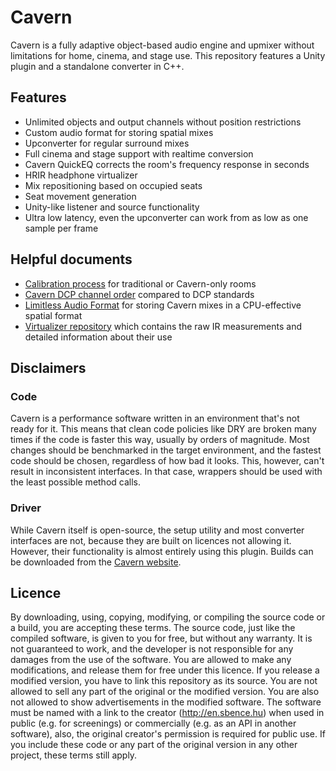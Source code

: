 # Cavern
Cavern is a fully adaptive object-based audio engine and upmixer without limitations for home, cinema, and stage use. This repository features a Unity plugin and a standalone converter in C++.

## Features
* Unlimited objects and output channels without position restrictions
* Custom audio format for storing spatial mixes
* Upconverter for regular surround mixes
* Full cinema and stage support with realtime conversion
* Cavern QuickEQ corrects the room's frequency response in seconds
* HRIR headphone virtualizer
* Mix repositioning based on occupied seats
* Seat movement generation
* Unity-like listener and source functionality
* Ultra low latency, even the upconverter can work from as low as one sample per frame

## Helpful documents
* [Calibration process](./docs/Calibration%20process.md) for traditional or Cavern-only rooms
* [Cavern DCP channel order](./docs/Cavern%20DCP%20channel%20order.md) compared to DCP standards
* [Limitless Audio Format](./docs/Limitless%20Audio%20Format.md) for storing Cavern mixes in a CPU-effective spatial format
* [Virtualizer repository](https://github.com/VoidXH/HRTF) which contains the raw IR measurements and detailed information about their use

## Disclaimers
### Code
Cavern is a performance software written in an environment that's not ready for
it. This means that clean code policies like DRY are broken many times if the
code is faster this way, usually by orders of magnitude. Most changes should be
benchmarked in the target environment, and the fastest code should be chosen,
regardless of how bad it looks. This, however, can't result in inconsistent
interfaces. In that case, wrappers should be used with the least possible method
calls.

### Driver
While Cavern itself is open-source, the setup utility and most converter
interfaces are not, because they are built on licences not allowing it. However,
their functionality is almost entirely using this plugin. Builds can be
downloaded from the [Cavern website](http://cavern.sbence.hu).

## Licence
By downloading, using, copying, modifying, or compiling the source code or a
build, you are accepting these terms. The source code, just like the compiled
software, is given to you for free, but without any warranty. It is not
guaranteed to work, and the developer is not responsible for any damages from
the use of the software. You are allowed to make any modifications, and release
them for free under this licence. If you release a modified version, you have to
link this repository as its source. You are not allowed to sell any part of the
original or the modified version. You are also not allowed to show
advertisements in the modified software. The software must be named with a link
to the creator (http://en.sbence.hu) when used in public (e.g. for screenings)
or commercially (e.g. as an API in another software), also, the original
creator's permission is required for public use. If you include these code or
any part of the original version in any other project, these terms still apply.
